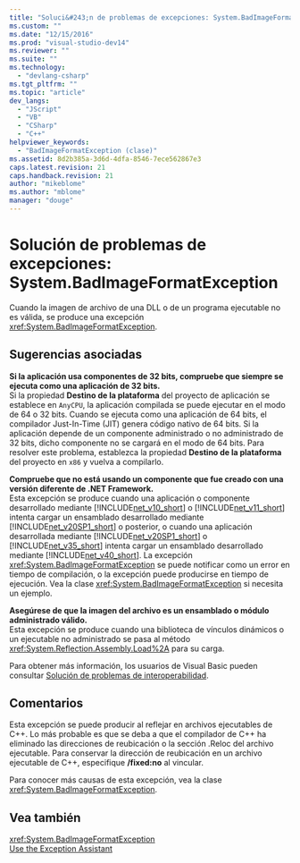 ```yaml
---
title: "Soluci&#243;n de problemas de excepciones: System.BadImageFormatException | Microsoft Docs"
ms.custom: ""
ms.date: "12/15/2016"
ms.prod: "visual-studio-dev14"
ms.reviewer: ""
ms.suite: ""
ms.technology: 
  - "devlang-csharp"
ms.tgt_pltfrm: ""
ms.topic: "article"
dev_langs: 
  - "JScript"
  - "VB"
  - "CSharp"
  - "C++"
helpviewer_keywords: 
  - "BadImageFormatException (clase)"
ms.assetid: 8d2b385a-3d6d-4dfa-8546-7ece562867e3
caps.latest.revision: 21
caps.handback.revision: 21
author: "mikeblome"
ms.author: "mblome"
manager: "douge"
---
```

# Soluci&#243;n de problemas de excepciones: System.BadImageFormatException
Cuando la imagen de archivo de una DLL o de un programa ejecutable no es válida, se produce una excepción <xref:System.BadImageFormatException>.  
  
## Sugerencias asociadas  
 **Si la aplicación usa componentes de 32 bits, compruebe que siempre se ejecuta como una aplicación de 32 bits.**  
 Si la propiedad **Destino de la plataforma** del proyecto de aplicación se establece en `AnyCPU`, la aplicación compilada se puede ejecutar en el modo de 64 o 32 bits. Cuando se ejecuta como una aplicación de 64 bits, el compilador Just\-In\-Time \(JIT\) genera código nativo de 64 bits. Si la aplicación depende de un componente administrado o no administrado de 32 bits, dicho componente no se cargará en el modo de 64 bits. Para resolver este problema, establezca la propiedad **Destino de la plataforma** del proyecto en `x86` y vuelva a compilarlo.  
  
 **Compruebe que no está usando un componente que fue creado con una versión diferente de .NET Framework.**  
 Esta excepción se produce cuando una aplicación o componente desarrollado mediante [!INCLUDE[net_v10_short](../misc/includes/net_v10_short_md.md)] o [!INCLUDE[net_v11_short](../misc/includes/net_v11_short_md.md)] intenta cargar un ensamblado desarrollado mediante [!INCLUDE[net_v20SP1_short](../misc/includes/net_v20sp1_short_md.md)] o posterior, o cuando una aplicación desarrollada mediante [!INCLUDE[net_v20SP1_short](../misc/includes/net_v20sp1_short_md.md)] o [!INCLUDE[net_v35_short](../misc/includes/net_v35_short_md.md)] intenta cargar un ensamblado desarrollado mediante [!INCLUDE[net_v40_short](../misc/includes/net_v40_short_md.md)]. La excepción <xref:System.BadImageFormatException> se puede notificar como un error en tiempo de compilación, o la excepción puede producirse en tiempo de ejecución. Vea la clase <xref:System.BadImageFormatException> si necesita un ejemplo.  
  
 **Asegúrese de que la imagen del archivo es un ensamblado o módulo administrado válido.**  
 Esta excepción se produce cuando una biblioteca de vínculos dinámicos o un ejecutable no administrado se pasa al método <xref:System.Reflection.Assembly.Load%2A> para su carga.  
  
 Para obtener más información, los usuarios de Visual Basic pueden consultar [Solución de problemas de interoperabilidad](../Topic/Troubleshooting%20Interoperability%20\(Visual%20Basic\).md).  
  
## Comentarios  
 Esta excepción se puede producir al reflejar en archivos ejecutables de C\+\+. Lo más probable es que se deba a que el compilador de C\+\+ ha eliminado las direcciones de reubicación o la sección .Reloc del archivo ejecutable. Para conservar la dirección de reubicación en un archivo ejecutable de C\+\+, especifique **\/fixed:no** al vincular.  
  
 Para conocer más causas de esta excepción, vea la clase <xref:System.BadImageFormatException>.  
  
## Vea también  
 <xref:System.BadImageFormatException>   
 [Use the Exception Assistant](../Topic/How%20to:%20Use%20the%20Exception%20Assistant.md)